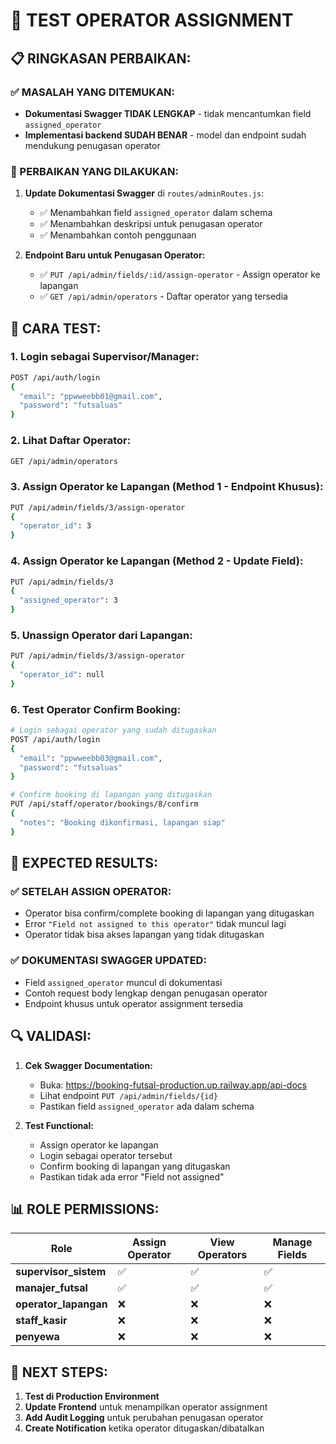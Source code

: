 # 🧪 TEST OPERATOR ASSIGNMENT

## 📋 **RINGKASAN PERBAIKAN:**

### **✅ MASALAH YANG DITEMUKAN:**
- **Dokumentasi Swagger TIDAK LENGKAP** - tidak mencantumkan field `assigned_operator`
- **Implementasi backend SUDAH BENAR** - model dan endpoint sudah mendukung penugasan operator

### **🔧 PERBAIKAN YANG DILAKUKAN:**

1. **Update Dokumentasi Swagger** di `routes/adminRoutes.js`:
   - ✅ Menambahkan field `assigned_operator` dalam schema
   - ✅ Menambahkan deskripsi untuk penugasan operator
   - ✅ Menambahkan contoh penggunaan

2. **Endpoint Baru untuk Penugasan Operator:**
   - ✅ `PUT /api/admin/fields/:id/assign-operator` - Assign operator ke lapangan
   - ✅ `GET /api/admin/operators` - Daftar operator yang tersedia

## 🧪 **CARA TEST:**

### **1. Login sebagai Supervisor/Manager:**
```bash
POST /api/auth/login
{
  "email": "ppwweebb01@gmail.com",
  "password": "futsaluas"
}
```

### **2. Lihat Daftar Operator:**
```bash
GET /api/admin/operators
```

### **3. Assign Operator ke Lapangan (Method 1 - Endpoint Khusus):**
```bash
PUT /api/admin/fields/3/assign-operator
{
  "operator_id": 3
}
```

### **4. Assign Operator ke Lapangan (Method 2 - Update Field):**
```bash
PUT /api/admin/fields/3
{
  "assigned_operator": 3
}
```

### **5. Unassign Operator dari Lapangan:**
```bash
PUT /api/admin/fields/3/assign-operator
{
  "operator_id": null
}
```

### **6. Test Operator Confirm Booking:**
```bash
# Login sebagai operator yang sudah ditugaskan
POST /api/auth/login
{
  "email": "ppwweebb03@gmail.com",
  "password": "futsaluas"
}

# Confirm booking di lapangan yang ditugaskan
PUT /api/staff/operator/bookings/8/confirm
{
  "notes": "Booking dikonfirmasi, lapangan siap"
}
```

## 🎯 **EXPECTED RESULTS:**

### **✅ SETELAH ASSIGN OPERATOR:**
- Operator bisa confirm/complete booking di lapangan yang ditugaskan
- Error `"Field not assigned to this operator"` tidak muncul lagi
- Operator tidak bisa akses lapangan yang tidak ditugaskan

### **✅ DOKUMENTASI SWAGGER UPDATED:**
- Field `assigned_operator` muncul di dokumentasi
- Contoh request body lengkap dengan penugasan operator
- Endpoint khusus untuk operator assignment tersedia

## 🔍 **VALIDASI:**

1. **Cek Swagger Documentation:**
   - Buka: https://booking-futsal-production.up.railway.app/api-docs
   - Lihat endpoint `PUT /api/admin/fields/{id}`
   - Pastikan field `assigned_operator` ada dalam schema

2. **Test Functional:**
   - Assign operator ke lapangan
   - Login sebagai operator tersebut
   - Confirm booking di lapangan yang ditugaskan
   - Pastikan tidak ada error "Field not assigned"

## 📊 **ROLE PERMISSIONS:**

| Role | Assign Operator | View Operators | Manage Fields |
|------|----------------|----------------|---------------|
| **supervisor_sistem** | ✅ | ✅ | ✅ |
| **manajer_futsal** | ✅ | ✅ | ✅ |
| **operator_lapangan** | ❌ | ❌ | ❌ |
| **staff_kasir** | ❌ | ❌ | ❌ |
| **penyewa** | ❌ | ❌ | ❌ |

## 🚀 **NEXT STEPS:**

1. **Test di Production Environment**
2. **Update Frontend** untuk menampilkan operator assignment
3. **Add Audit Logging** untuk perubahan penugasan operator
4. **Create Notification** ketika operator ditugaskan/dibatalkan
